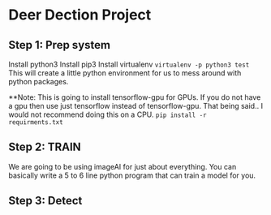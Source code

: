 # Deer Dection Project

## Step 1: Prep system
Install python3
Install pip3
Install virtualenv
```virtualenv -p python3 test```
This will create a little python environment for us to mess around with python packages. 

**Note: This is going to install tensorflow-gpu for GPUs. If you do not have a gpu then use just tensorflow instead of tensorflow-gpu. 
That being said.. I would not recommend doing this on a CPU. 
```pip install -r requirments.txt```

## Step 2: TRAIN
We are going to be using imageAI for just about everything. You can basically write a 5 to 6 line python program that can train a model for you.

## Step 3: Detect

